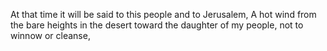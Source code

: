 At that time it will be said to this people and to Jerusalem, A hot wind from the bare heights in the desert toward the daughter of my people, not to winnow or cleanse,
